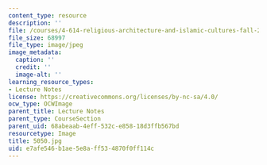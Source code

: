 ```yaml
---
content_type: resource
description: ''
file: /courses/4-614-religious-architecture-and-islamic-cultures-fall-2002/e7afe546b1ae5e8aff534870f0ff114c_5050.jpg
file_size: 68997
file_type: image/jpeg
image_metadata:
  caption: ''
  credit: ''
  image-alt: ''
learning_resource_types:
- Lecture Notes
license: https://creativecommons.org/licenses/by-nc-sa/4.0/
ocw_type: OCWImage
parent_title: Lecture Notes
parent_type: CourseSection
parent_uid: 68abeaab-4eff-532c-e858-18d3ffb567bd
resourcetype: Image
title: 5050.jpg
uid: e7afe546-b1ae-5e8a-ff53-4870f0ff114c
---
```

